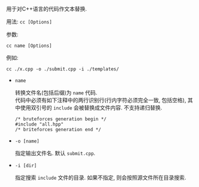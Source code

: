 

用于对C++语言的代码作文本替换.

用法: `cc [Options]`


参数:

`cc name [Options]`

例如:

`cc ./x.cpp -o ./submit.cpp -i ./templates/`

* `name`
    
    转换文件名(包括后缀)为 `name` 代码.  
    代码中必须有如下注释中的两行识别行(行内字符必须完全一致, 包括空格), 其中使用双引号的 `include` 会被替换成文件内容. 不支持递归替换.
    ```
    /* bruteforces generation begin */
    #include "all.hpp"
    /* briteforces generation end */
    ```

* `-o [name]`
    
    指定输出文件名. 默认 `submit.cpp`.

* `-i [dir]`
    
    指定搜索 `include` 文件的目录. 如果不指定, 则会按照源文件所在目录搜索.